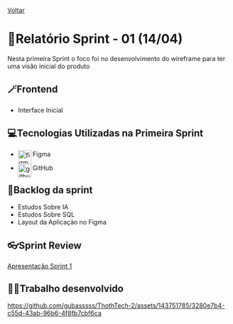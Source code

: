 <a href="../README.md">Voltar</a>

# 📄Relatório Sprint - 01 (14/04)

Nesta primeira Sprint o foco foi no desenvolvimento do wireframe para ter uma visão inicial do produto

## 🪄Frontend

<ul>
<li>Interface Inicial</li>
</ul>

<h2 aling="center"> 💻Tecnologias Utilizadas na Primeira Sprint </h2>
<span id="tecnologia">



 * <p>
       <img align="left" title="figma-logo" height="30px" src="https://user-images.githubusercontent.com/76211125/227502784-c94d5e2d-2e39-449b-ba85-053b9106b979.png"/>  Figma 
 </p>

 * <p>
      <img align="left" title="github-dark" height="30px" src="https://user-images.githubusercontent.com/76211125/227561942-1503fb74-eb8e-41d1-936e-bf22bc2d70eb.png#gh-dark-mode-only"/>
     GitHub 
 </p>



## 📃Backlog da sprint

<ul>
<li>Estudos Sobre IA</li>
<li>Estudos Sobre SQL</li>
<li>Layout da Aplicação no Figma</li>


</ul>

## 👓Sprint Review
[Apresentação Sprint 1](https://github.com/gubasssss/ThothTech/files/15256237/Thoth.Tech.Sprint.1.2.pdf)


## 👨‍💻Trabalho desenvolvido

https://github.com/gubasssss/ThothTech-2/assets/143751785/3280e7b4-c55d-43ab-96b6-4f8fb7cbf6ca

